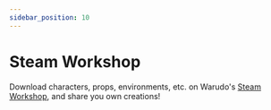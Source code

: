 ```yaml
---
sidebar_position: 10
---
```


# Steam Workshop

Download characters, props, environments, etc. on Warudo's [Steam Workshop](https://steamcommunity.com/app/2079740/workshop/), and share you own creations!

<a href="https://steamcommunity.com/app/2079740/workshop/"></a>
